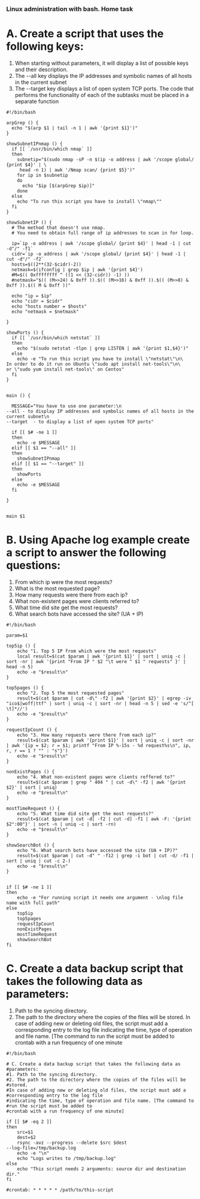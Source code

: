 ### Linux administration with bash. Home task
# A. Create a script that uses the following keys:
1. When starting without parameters, it will display a list of possible keys and their description. 
2. The --all key displays the IP addresses and symbolic names of all hosts in the current subnet 
3. The --target key displays a list of open system TCP ports.
The code that performs the functionality of each of the subtasks must be placed in a separate function
```
#!/bin/bash

arpGrep () {
  echo "$(arp $1 | tail -n 1 | awk '{print $1}')"
}

showSubnetIPnmap () {
  if [[ `/usr/bin/which nmap` ]]
  then 
    subnetip="$(sudo nmap -sP -n $(ip -o address | awk '/scope global/ {print $4}' | \
     head -n 1) | awk '/Nmap scan/ {print $5}')"
    for ip in $subnetip
    do
      echo "$ip [$(arpGrep $ip)]"
    done
  else
    echo "To run this script you have to install \"nmap\""
  fi
}

showSubnetIP () {
  # The method that doesn't use nmap. 
  # You need to obtain full range of ip addresses to scan in for loop.

  ip=`ip -o address | awk '/scope global/ {print $4}' | head -1 | cut -d"/" -f1`
  cidr=`ip -o address | awk '/scope global/ {print $4}' | head -1 | cut -d"/" -f2`
  hosts=$((2**(32-$cidr)-2))
  netmask=$(ifconfig | grep $ip | awk '{print $4}')
  #M=$(( 0xffffffff ^ ((1 << (32-cidr)) -1) ))
  #netmask="$(( (M>>24) & 0xff )).$(( (M>>16) & 0xff )).$(( (M>>8) & 0xff )).$(( M & 0xff ))"
  
  echo "ip = $ip"
  echo "cidr = $cidr"
  echo "hosts number = $hosts"
  echo "netmask = $netmask"

}

showPorts () {
  if [[ `/usr/bin/which netstat` ]]
  then
    echo "$(sudo netstat -tlpn | grep LISTEN | awk '{print $1,$4}')"
  else
    echo -e "To run this script you have to install \"netstat\"\n\
In order to do it run on Ubuntu \"sudo apt install net-tools\"\n\
or \"sudo yum install net-tools\" on Centos"
  fi
}


main () {

  MESSAGE="You have to use one parameter:\n
--all - to display IP addresses and symbolic names of all hosts in the current subnet\n
--target  - to display a list of open system TCP ports"

  if [[ $# -ne 1 ]]
  then
    echo -e $MESSAGE
  elif [[ $1 == "--all" ]]
  then
    showSubnetIPnmap
  elif [[ $1 == "--target" ]]
  then
    showPorts
  else
    echo -e $MESSAGE
  fi

}


main $1
```
# B. Using Apache log example create a script to answer the following questions:
1. From which ip were the most requests? 
2. What is the most requested page? 
3. How many requests were there from each ip? 
4. What non-existent pages were clients referred to? 
5. What time did site get the most requests? 
6. What search bots have accessed the site? (UA + IP)
```
#!/bin/bash

param=$1

top5ip () {
    echo "1. Top 5 IP from which were the most requests"
    local result=$(cat $param | awk '{print $1}' | sort | uniq -c | sort -nr | awk '{print "From IP " $2 "\t were " $1 " requests" }' | head -n 5)
    echo -e "$result\n"
}

top5pages () {
    echo "2. Top 5 the most requested pages"
    result=$(cat $param | cut -d\" -f2 | awk '{print $2}' | egrep -iv "ico$|woff|ttf" | sort | uniq -c | sort -nr | head -n 5 | sed -e 's/^[ \t]*//')
    echo -e "$result\n"
}

requestIpCount () {
    echo "3. How many requests were there from each ip?"
    result=$(cat $param | awk '{print $1}' | sort | uniq -c | sort -nr | awk '{ip = $2; r = $1; printf "From IP %-15s - %d request%s\n", ip, r, r == 1 ? "" : "s"}')
    echo -e "$result\n"
}

nonExistPages () {
    echo "4. What non-existent pages were clients reffered to?"
    result=$(cat $param | grep " 404 " | cut -d\" -f2 | awk '{print $2}' | sort | uniq)
    echo -e "$result\n"
}

mostTimeRequest () {
    echo "5. What time did site get the most requests?"
    result=$(cat $param | cut -d[ -f2 | cut -d] -f1 | awk -F: '{print $2":00"}' | sort -n | uniq -c | sort -rn)
    echo -e "$result\n"
}

showSearchBot () {
    echo "6. What search bots have accessed the site (UA + IP)?"
    result=$(cat $param | cut -d" " -f12 | grep -i bot | cut -d/ -f1 | sort | uniq | cut -c 2-)
    echo -e "$result\n"
}


if [[ $# -ne 1 ]]
then
    echo -e "For running script it needs one argument - \nlog file name with full path"
else
    top5ip
    top5pages
    requestIpCount
    nonExistPages
    mostTimeRequest
    showSearchBot
fi
```
# C. Create a data backup script that takes the following data as parameters:
1. Path to the syncing directory.
2. The path to the directory where the copies of the files will be stored.
In case of adding new or deleting old files, the script must add a corresponding entry to the log file 
indicating the time, type of operation and file name. [The command to run the script must be added to 
crontab with a run frequency of one minute

```
#!/bin/bash

# C. Create a data backup script that takes the following data as
#parameters:
#1. Path to the syncing directory.
#2. The path to the directory where the copies of the files will be
#stored.
#In case of adding new or deleting old files, the script must add a
#corresponding entry to the log file
#indicating the time, type of operation and file name. [The command to
#run the script must be added to
#crontab with a run frequency of one minute]

if [[ $# -eq 2 ]]
then
    src=$1
    dest=$2
    rsync -avz --progress --delete $src $dest
--log-file=/tmp/backup.log
    echo -e "\n"
    echo "Logs writes to /tmp/backup.log"
else
    echo "This script needs 2 arguments: source dir and destination
dir."
fi

#crontab: * * * * * /path/to/this-script

```